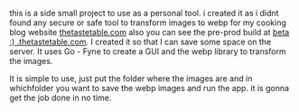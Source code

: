 this is a side small project to use as a personal tool. i created it as i didnt found any secure or safe tool to transform images to webp for my cooking blog website [thetastetable.com](https://thetastetable.com) also you can see the pre-prod build at [beta :) .thetastetable.com](https://main--spectacular-semolina-5a4d96.netlify.app/). I created it so that I can save some space on the server. It uses Go - Fyne to create a GUI and the webp library to transform the images. 

It is simple to use, just put the folder where the images are and in whichfolder you want to save the webp images and run the app. it is gonna get the job done in no time. 